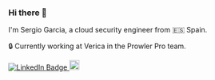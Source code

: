 ### Hi there 👋

I'm Sergio Garcia, a cloud security engineer from 🇪🇸 Spain.

🔒  Currently working at Verica in the Prowler Pro team.
<!--
**jfagoagas/jfagoagas** is a ✨ _special_ ✨ repository because its `README.md` (this file) appears on your GitHub profile.

Here are some ideas to get you started:

- 🔭 I’m currently working on ...
- 🌱 I’m currently learning ...
- 👯 I’m looking to collaborate on ...
- 🤔 I’m looking for help with ...
- 💬 Ask me about ...
- 📫 How to reach me: ...
- 😄 Pronouns: ...
- ⚡ Fun fact: ...
-->

<p>
   <a href="https://www.linkedin.com/in/sergargar/">
     <img src="https://img.shields.io/badge/-@sergargar-0077B5?style=flat-square&amp;labelColor=0077B5&amp;logo=LinkedIn&amp;link=https://www.linkedin.com/in/sergargar/" alt="LinkedIn Badge">
  </a>
    <a href="https://github.com/sergargar">
    <img height="20" src="https://img.shields.io/github/followers/sergargar?label=follow&logo=github&style=flat-square" />
  </a>
</p>
